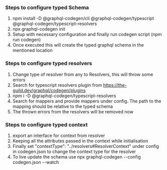 ### Steps to configure typed Schema

1. npm install -D @graphql-codegen/cli @graphql-codegen/typescript @graphql-codegen/typescript-resolvers
2. npx graphql-codegen init
3. Setup with necessary configuration and finally run codegen script (npm run codegen)
4. Once executed this will create the typed graphql schema in the mentioned location

### Steps to configure typed resolvers

1. Change type of resolver from any to Resolvers, this will throw some errors
2. Search for typescript resolvers plugin from https://the-guild.dev/graphql/codegen/plugins
3. npm i -D @graphql-codegen/typescript-resolvers
4. Search for mappers and provide mappers under config. The path to the mapping should be relative to the typed schema
5. The thrown errors from the resolvers will be removed now

### Steps to configure typed context

1. export an interface for context from resolver
2. Keeping all the attributes passed in the context while initialisation
3. Finally set "contextType": "../resolvers#ResolverContext" under config in codegen.json to change the context type for the resolver
4. To live update the schema use npx graphql-codegen --config codegen.json --watch
